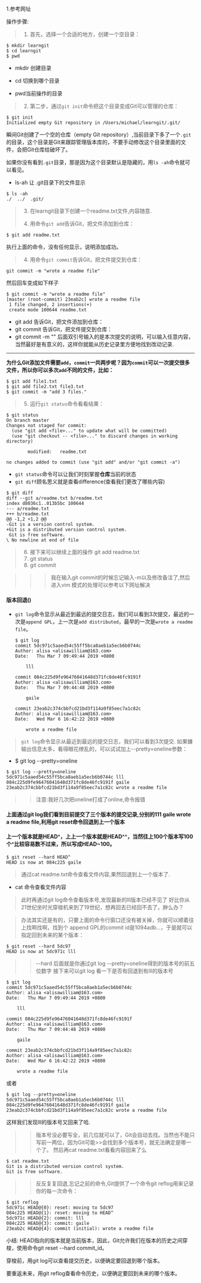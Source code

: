 
1.参考网址 [](https://www.liaoxuefeng.com/wiki/0013739516305929606dd18361248578c67b8067c8c017b000/0013743256916071d599b3aed534aaab22a0db6c4e07fd0000)

操作步骤:

> 1. 首先，选择一个合适的地方，创建一个空目录：

```
$ mkdir learngit
$ cd learngit
$ pwd
```

* mkdir 创建目录

* cd 切换到哪个目录

* pwd当前操作的目录

  >

> 2. 第二步，通过`git init`命令把这个目录变成Git可以管理的仓库：

```
$ git init
Initialized empty Git repository in /Users/michael/learngit/.git/
```

瞬间Git创建了一个空的仓库（empty Git repository）,当前目录下多了一个`.git`的目录，这个目录是Git来跟踪管理版本库的，不要手动修改这个目录里面的文件，会把Git仓库给破坏了。

如果你没有看到`.git`目录，那是因为这个目录默认是隐藏的，用`ls -ah`命令就可以看见。

* ls-ah 让 .git目录下的文件显示

```
$ ls -ah
./  ../  .git/	
```

> 3. 在learngit目录下创建一个readme.txt文件,内容随意.
>
> 4. 用命令`git add`告诉Git，把文件添加到仓库：

```
$ git add readme.txt
```

执行上面的命令，没有任何显示，说明添加成功。

> 4.  用命令`git commit`告诉Git，把文件提交到仓库：

```
git commit -m "wrote a readme file" 
```

然后回车变成如下样子

```
$ git commit -m "wrote a readme file"
[master (root-commit) 23eab2c] wrote a readme file
 1 file changed, 2 insertions(+)
 create mode 100644 readme.txt

```

* git add  告诉Git，把文件添加到仓库：
* git commit  告诉Git，把文件提交到仓库：
* git commit -m "" 后面双引号输入的是本次提交的说明，可以输入任意内容，当然最好是有意义的，这样你就能从历史记录里方便地找到改动记录.

------

**为什么Git添加文件需要`add`，`commit`一共两步呢？因为`commit`可以一次提交很多文件，所以你可以多次`add`不同的文件，比如：**

```
$ git add file1.txt
$ git add file2.txt file3.txt
$ git commit -m "add 3 files."
```

> 5. 运行`git status`命令看看结果：

```
$ git status
On branch master
Changes not staged for commit:
  (use "git add <file>..." to update what will be committed)
  (use "git checkout -- <file>..." to discard changes in working directory)

        modified:   readme.txt

no changes added to commit (use "git add" and/or "git commit -a")

```

* `git status`命令可以让我们时刻掌握**仓库**当前的状态
* `git diff`顾名思义就是查看difference(查看我们更改了哪些内容)

```
$ git diff
diff --git a/readme.txt b/readme.txt
index d8036c1..013b5bc 100644
--- a/readme.txt
+++ b/readme.txt
@@ -1,2 +1,2 @@
-Git is a version control system.
+Git is a distributed version control system.
 Git is free software.
\ No newline at end of file

```

> 6. 接下来可以继续上面的操作 git add readme.txt
> 7. git status
> 8. git commit

> > > 我在输入git commit的时候忘记输入-m以及修改备注了,然后进入vim 模式的处理可以参考以下网址解决
> > >
> > > [](https://blog.csdn.net/bianliuzhu/article/details/81905343)

####  版本回退()

* `git log`命令显示从最近到最远的提交日志，我们可以看到3次提交，最近的一次是`append GPL`，上一次是`add distributed`，最早的一次是`wrote a readme file`。

  ```
  $ git log
  commit 5dc971c5aaed54c55ff5bca8aeb1a5ecb6b0744c
  Author: alisa <alisawilliam@163.com>
  Date:   Thu Mar 7 09:49:44 2019 +0800
  
      lll
  
  commit 084c225d9fe96476041648d371fc8de46fc9191f
  Author: alisa <alisawilliam@163.com>
  Date:   Thu Mar 7 09:44:48 2019 +0800
  
      gaile
  
  commit 23eab2c374cbbfcd21bd3f114a9f85eec7a1c82c
  Author: alisa <alisawilliam@163.com>
  Date:   Wed Mar 6 16:42:22 2019 +0800
  
      wrote a readme file
  
  ```
> `git log`命令显示从最近到最远的提交日志，我们可以看到3次提交. 
> 如果嫌输出信息太多，看得眼花缭乱的，可以试试加上--pretty=oneline参数：
* $ git log --pretty=oneline
```
$ git log --pretty=oneline
5dc971c5aaed54c55ff5bca8aeb1a5ecb6b0744c lll
084c225d9fe96476041648d371fc8de46fc9191f gaile
23eab2c374cbbfcd21bd3f114a9f85eec7a1c82c wrote a readme file
```
>> 注意:我好几次把oneline打成了online,命令报错

#### 上面通过git log我们看到目前提交了三个版本的提交记录,分别的111   gaile  wrote a readme file,利用git reset命令回退到上一个版本
#### 上一个版本就是HEAD^，上上一个版本就是HEAD^^，当然往上100个版本写100个^比较容易数不过来，所以写成HEAD~100。
```
$ git reset --hard HEAD^
HEAD is now at 084c225 gaile
```
> 通过cat readme.txt命令查看文件内容,果然回退到上一个版本了.
* cat 命令查看文件内容
> 此时再通过git log命令查看版本号,发现最新的lll版本已经不见了
> 好比你从21世纪坐时光穿梭机来到了19世纪，想再回去已经回不去了，肿么办？

> 办法其实还是有的，只要上面的命令行窗口还没有被关掉，你就可以顺着往上找啊找啊，找到个
> append GPL的commit id是1094adb...，于是就可以指定回到未来的某个版本：
```
$ git reset --hard 5dc97
HEAD is now at 5dc971c lll
```
>> --hard 后面就是你通过git log --pretty=oneline得到的版本号的前五位数字
>>接下来可以git log 看一下是否有回退到有lll的版本号
```
$ git log
commit 5dc971c5aaed54c55ff5bca8aeb1a5ecb6b0744c
Author: alisa <alisawilliam@163.com>
Date:   Thu Mar 7 09:49:44 2019 +0800

    lll

commit 084c225d9fe96476041648d371fc8de46fc9191f
Author: alisa <alisawilliam@163.com>
Date:   Thu Mar 7 09:44:48 2019 +0800

    gaile

commit 23eab2c374cbbfcd21bd3f114a9f85eec7a1c82c
Author: alisa <alisawilliam@163.com>
Date:   Wed Mar 6 16:42:22 2019 +0800

    wrote a readme file

```
或者
```
$ git log --pretty=oneline
5dc971c5aaed54c55ff5bca8aeb1a5ecb6b0744c lll
084c225d9fe96476041648d371fc8de46fc9191f gaile
23eab2c374cbbfcd21bd3f114a9f85eec7a1c82c wrote a readme file

```
这样我们发现lll的版本号又回来了哈.
>>版本号没必要写全，前几位就可以了，Git会自动去找。当然也不能只写前一两位，因为Git可能>>会找到多个版本号，就无法确定是哪一个了。
然后再cat readme.txt看看内容回来了么
```
$ cat readme.txt
Git is a distributed version control system.
Git is free software.

```
>>反反复复回退,忘记之前的命令,Git提供了一个命令git reflog用来记录你的每一次命令：
```
$ git reflog
5dc971c HEAD@{0}: reset: moving to 5dc97
084c225 HEAD@{1}: reset: moving to HEAD^
5dc971c HEAD@{2}: commit: lll
084c225 HEAD@{3}: commit: gaile
23eab2c HEAD@{4}: commit (initial): wrote a readme file

```
小结:
HEAD指向的版本就是当前版本，因此，Git允许我们在版本的历史之间穿梭，使用命令git reset --hard commit_id。

穿梭前，用git log可以查看提交历史，以便确定要回退到哪个版本。

要重返未来，用git reflog查看命令历史，以便确定要回到未来的哪个版本。